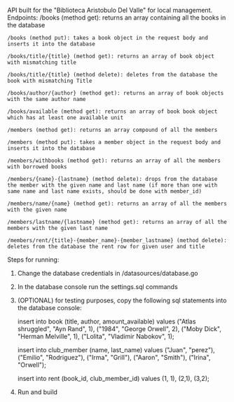 API built for the "Biblioteca Aristobulo Del Valle" for local management.
Endpoints: 
    /books (method get): returns an array containing all the books in the database
    
    /books (method put): takes a book object in the request body and inserts it into the database
    
    /books/title/{title} (method get): returns an array of book object with mismatching title
    
    /books/title/{title} (method delete): deletes from the database the book with mismatching Title
    
    /books/author/{author} (method get): returns an array of book objects with the same author name

    /books/available (method get): returns an array of book book object which has at least one available unit

    /members (method get): returns an array compound of all the members

    /members (method put): takes a member object in the request body and inserts it into the database

    /members/withbooks (method get): returns an array of all the members with borrowed books 

    /members/{name}-{lastname} (method delete): drops from the database the member with the given name and last name (if more than one with same name and last name exists, should be done with member_id)

    /members/name/{name} (method get): returns an array of all the members with the given name

    /members/lastname/{lastname} (method get): returns an array of all the members with the given last name

    /members/rent/{title}-{member_name}-{member_lastname} (method delete): deletes from the database the rent row for given user and title


Steps for running:

1. Change the database credentials in /datasources/database.go

2. In the database console run the settings.sql commands

3. (OPTIONAL) for testing purposes, copy the following sql statements into the database console:

    insert into book (title, author, amount_available)
    values 
    ("Atlas shruggled", "Ayn Rand", 1),
    ("1984", "George Orwell", 2),
    ("Moby Dick", "Herman Melville", 1),
    ("Lolita", "Vladimir Nabokov", 1);

    insert into club_member (name, last_name)
    values 
    ("Juan", "perez"),
    ("Emilio", "Rodriguez"),
    ("Irma", "Grill"),
    ("Aaron", "Smith"),
    ("Irina", "Orwell");

    insert into rent (book_id, club_member_id) values (1, 1),
    (2,1),
    (3,2);

4. Run and build
